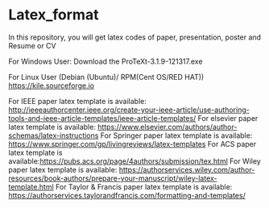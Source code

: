 # Latex_format
In this repository, you will get latex codes of paper, presentation, poster and Resume or CV

For Windows User:
Download the 
ProTeXt-3.1.9-121317.exe

For Linux User (Debian (Ubuntu)/ RPM(Cent OS/RED HAT))
https://kile.sourceforge.io

For IEEE paper latex template is available: http://ieeeauthorcenter.ieee.org/create-your-ieee-article/use-authoring-tools-and-ieee-article-templates/ieee-article-templates/
For elsevier paper latex template is available: https://www.elsevier.com/authors/author-schemas/latex-instructions
For Springer paper latex template is available: https://www.springer.com/gp/livingreviews/latex-templates
For ACS paper latex template is available:https://pubs.acs.org/page/4authors/submission/tex.html
For Wiley paper latex template is available: https://authorservices.wiley.com/author-resources/book-authors/prepare-your-manuscript/wiley-latex-template.html
For Taylor & Francis paper latex template is available: https://authorservices.taylorandfrancis.com/formatting-and-templates/


